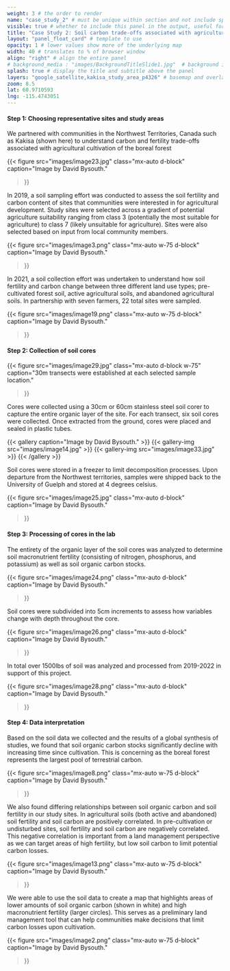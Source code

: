 ```yaml
---
weight: 3 # the order to render
name: "case_study_2" # must be unique within section and not include special characters
visible: true # whether to include this panel in the output, useful for testing
title: "Case Study 2: Soil carbon trade-offs associated with agricultural land use change in the Northwest Territories"
layout: "panel_float_card" # template to use
opacity: 1 # lower values show more of the underlying map
width: 40 # translates to % of browser window
align: "right" # align the entire panel
# background_media : "images/BackgroundTitleSlide1.jpg"  # background image rendered behind the panel, covering map
splash: true # display the title and subtitle above the panel
layers: "google_satellite,kakisa_study_area_p4326" # basemap and overlaying layers
zoom: 8.5
lat: 60.9710593
lng: -115.4743051
---
```

<!-- ### Case Study 2: Soil carbon trade-offs associated with agricultural land use change in the Northwest Territories -->

#### Step 1: Choosing representative sites and study areas

We partnered with communities in the Northwest Territories, Canada such as Kakisa (shown here) to understand carbon and fertility trade-offs associated with agricultural cultivation of the boreal forest

{{< figure src="images/image23.jpg" 
class="mx-auto d-block" 
caption="Image by David Bysouth." 
>}}

In 2019, a soil sampling effort was conducted to assess the soil fertility and carbon content of sites that communities were interested in for agricultural development. Study sites were selected across a gradient of potential agriculture suitability ranging from class 3 (potentially the most suitable for agriculture) to class 7 (likely unsuitable for agriculture). Sites were also selected based on input from local community members.

{{< figure src="images/image3.png" 
class="mx-auto w-75 d-block" 
caption="Image by David Bysouth." 
>}}

In 2021, a soil collection effort was undertaken to understand how soil fertility and carbon change between three different land use types; pre-cultivated forest soil, active agricultural soils, and abandoned agricultural soils. In partnership with seven farmers, 22 total sites were sampled.

{{< figure src="images/image19.png" 
class="mx-auto w-75 d-block" 
caption="Image by David Bysouth."
>}}

#### Step 2: Collection of soil cores


{{< figure src="images/image29.jpg" 
class="mx-auto d-block w-75" 
caption="30m transects were established at each selected sample location." 
>}}

Cores were collected using a 30cm or 60cm stainless steel soil corer to capture the entire organic layer of the site. For each transect, six soil cores were collected. Once extracted from the ground, cores were placed and sealed in plastic tubes.

{{< gallery 
caption="Image by David Bysouth." >}}
    {{< gallery-img src="images/image14.jpg" >}}
    {{< gallery-img src="images/image33.jpg" >}}
{{< /gallery >}}

Soil cores were stored in a freezer to limit decomposition processes. Upon departure from the Northwest territories, samples were shipped back to the University of Guelph and stored at 4 degrees celsius.

{{< figure src="images/image25.jpg" 
class="mx-auto d-block" 
caption="Image by David Bysouth." 
>}}

#### Step 3: Processing of cores in the lab

The entirety of the organic layer of the soil cores was analyzed to determine soil macronutrient fertility (consisting of nitrogen, phosphorus, and potassium) as well as soil organic carbon stocks.

{{< figure src="images/image24.png" 
class="mx-auto d-block" 
caption="Image by David Bysouth." 
>}}

Soil cores were subdivided into 5cm increments to assess how variables change with depth throughout the core.

{{< figure src="images/image26.png" 
class="mx-auto d-block" 
caption="Image by David Bysouth." 
>}}

In total over 1500lbs of soil was analyzed and processed  from 2019-2022 in support of this project. 

{{< figure src="images/image28.png" 
class="mx-auto d-block" 
caption="Image by David Bysouth." 
>}}

#### Step 4: Data interpretation

Based on the soil data we collected and the results of a global synthesis of studies, we found that soil organic carbon stocks significantly decline with increasing time since cultivation. This is concerning as the boreal forest represents the largest pool of terrestrial carbon.

{{< figure src="images/image8.png" 
class="mx-auto w-75 d-block" 
caption="Image by David Bysouth." 
>}}

We also found differing relationships between soil organic carbon and soil fertility in our study sites. In agricultural soils (both active and abandoned) soil fertility and soil carbon are positively correlated. In pre-cultivation or undisturbed sites, soil fertility and soil carbon are negatively correlated. This negative correlation is important from a land management perspective as we can target areas of high fertility, but low soil carbon to limit potential carbon losses.

{{< figure src="images/image13.png" 
class="mx-auto w-75 d-block" 
caption="Image by David Bysouth." 
>}}

We were able to use the soil data to create a map that highlights areas of lower amounts of soil organic carbon (shown in white) and high macronutrient fertility (larger circles). This serves as a preliminary land management tool that can help communities make decisions that limit carbon losses upon cultivation.

{{< figure src="images/image2.png" 
class="mx-auto w-75 d-block" 
caption="Image by David Bysouth." 
>}}

